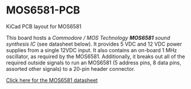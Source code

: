 # MOS6581-PCB
KiCad PCB layout for MOS6581

This board hosts a _Commodore / MOS Technology **MOS6581** sound synthesis IC_ (see datasheet below). It provides 5 VDC and 12 VDC power supplies from a single 12VDC input. It also contains an on-board 1 MHz oscillator, as required by the MOS6581. Additionally, it breaks out all of the required outside signals to run an MOS6581 (5 address pins, 8 data pins, assorted other signals) to a 20-pin header connector.

[Click here for the MOS6581 datasheet](http://archive.6502.org/datasheets/mos_6581_sid.pdf)
